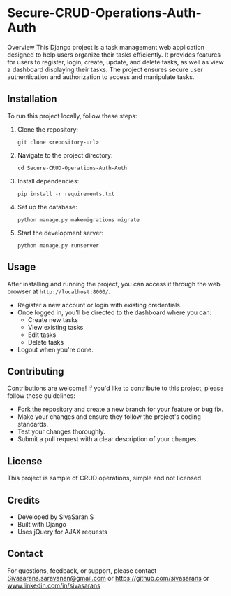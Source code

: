 # Secure-CRUD-Operations-Auth-Auth
Overview This Django project is a task management web application designed to help users organize their tasks efficiently. It provides features for users to register, login, create, update, and delete tasks, as well as view a dashboard displaying their tasks. The project ensures secure user authentication and authorization to access and manipulate tasks.

## Installation
To run this project locally, follow these steps:

1. Clone the repository:
   ```
   git clone <repository-url>
   ```
2. Navigate to the project directory:
   ```
   cd Secure-CRUD-Operations-Auth-Auth
   ```
3. Install dependencies:
   ```
   pip install -r requirements.txt
   ```
4. Set up the database:
   ```
   python manage.py makemigrations migrate 
   ```
5. Start the development server:
   ```
   python manage.py runserver
   ```

## Usage
After installing and running the project, you can access it through the web browser at `http://localhost:8000/`. 

- Register a new account or login with existing credentials.
- Once logged in, you'll be directed to the dashboard where you can:
  - Create new tasks
  - View existing tasks
  - Edit tasks
  - Delete tasks
- Logout when you're done.

## Contributing
Contributions are welcome! If you'd like to contribute to this project, please follow these guidelines:
- Fork the repository and create a new branch for your feature or bug fix.
- Make your changes and ensure they follow the project's coding standards.
- Test your changes thoroughly.
- Submit a pull request with a clear description of your changes.

## License
This project is sample of CRUD operations, simple and not licensed.

## Credits
- Developed by SivaSaran.S
- Built with Django
- Uses jQuery for AJAX requests

## Contact
For questions, feedback, or support, please contact Sivasarans.saravanan@gmail.com or https://github.com/sivasarans or  www.linkedin.com/in/sivasarans

